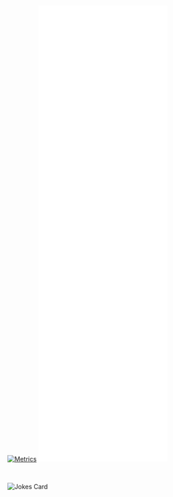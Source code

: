 [![Metrics](https://github.com/Krasipeace/Krasipeace/actions/workflows/main.yml/badge.svg)](https://github.com/Krasipeace/Krasipeace/actions/workflows/main.yml)
[<img alt="Metrics" src="/github-metrics.svg">](#)

<br />

![Jokes Card](https://readme-jokes.vercel.app/api)


<!---
Krasipeace/Krasipeace is a ✨ special ✨ repository because its `README.md` (this file) appears on your GitHub profile.
You can click the Preview link to take a look at your changes.
--->
